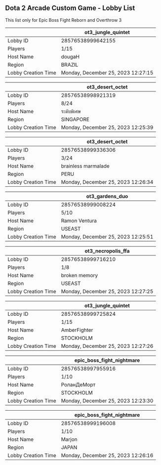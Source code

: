 ## Dota 2 Arcade Custom Game - Lobby List

This list only for Epic Boss Fight Reborn and Overthrow 3

|  | ot3_jungle_quintet |
| ------ | ------ |
| Lobby ID | 28576538999642155 |
| Players | 1/15 |
| Host Name | dougaH |
| Region | BRAZIL |
| Lobby Creation Time | Monday, December 25, 2023 12:27:15 |


|  | ot3_desert_octet |
| ------ | ------ |
| Lobby ID | 28576538998921319 |
| Players | 8/24 |
| Host Name | ระดับพิเศษ |
| Region | SINGAPORE |
| Lobby Creation Time | Monday, December 25, 2023 12:25:39 |


|  | ot3_desert_octet |
| ------ | ------ |
| Lobby ID | 28576538999336306 |
| Players | 3/24 |
| Host Name | brainless marmalade |
| Region | PERU |
| Lobby Creation Time | Monday, December 25, 2023 12:26:34 |


|  | ot3_gardens_duo |
| ------ | ------ |
| Lobby ID | 28576538999008224 |
| Players | 5/10 |
| Host Name | Ramon Ventura |
| Region | USEAST |
| Lobby Creation Time | Monday, December 25, 2023 12:25:51 |


|  | ot3_necropolis_ffa |
| ------ | ------ |
| Lobby ID | 28576538999716210 |
| Players | 1/8 |
| Host Name | broken memory |
| Region | USEAST |
| Lobby Creation Time | Monday, December 25, 2023 12:27:25 |


|  | ot3_jungle_quintet |
| ------ | ------ |
| Lobby ID | 28576538999725824 |
| Players | 1/15 |
| Host Name | AmberFighter |
| Region | STOCKHOLM |
| Lobby Creation Time | Monday, December 25, 2023 12:27:26 |


|  | epic_boss_fight_nightmare |
| ------ | ------ |
| Lobby ID | 28576538997955916 |
| Players | 1/10 |
| Host Name | РоланДеМорт |
| Region | STOCKHOLM |
| Lobby Creation Time | Monday, December 25, 2023 12:23:30 |


|  | epic_boss_fight_nightmare |
| ------ | ------ |
| Lobby ID | 28576538999196008 |
| Players | 1/10 |
| Host Name | Marjon |
| Region | JAPAN |
| Lobby Creation Time | Monday, December 25, 2023 12:26:16 |


